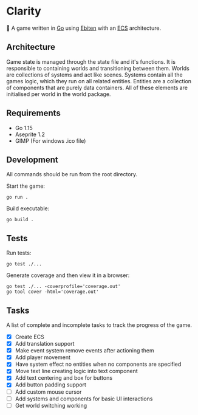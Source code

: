 # Clarity

🍤 A game written in [Go](https://golang.org) using [Ebiten](https://ebiten.org) with an [ECS](https://en.wikipedia.org/wiki/Entity_component_system) architecture.

## Architecture

Game state is managed through the state file and it's functions. It is responsible to containing worlds and transitioning between them. Worlds are collections of systems and act like scenes. Systems contain all the games logic, which they run on all related entities. Entities are a collection of components that are purely data containers. All of these elements are initialised per world in the world package.

## Requirements

- Go 1.15
- Aseprite 1.2
- GIMP (For windows .ico file)

## Development

All commands should be run from the root directory.

Start the game:
```
go run .
```

Build executable:
```
go build .
```

## Tests

Run tests:
```
go test ./...
```

Generate coverage and then view it in a browser:
```
go test ./... -coverprofile='coverage.out'
go tool cover -html='coverage.out'
```

## Tasks

A list of complete and incomplete tasks to track the progress of the game.

- [x] Create ECS
- [x] Add translation support
- [x] Make event system remove events after actioning them
- [x] Add player movement
- [x] Have system effect no entities when no components are specified
- [x] Move text line creating logic into text component
- [x] Add text centering and box for buttons
- [x] Add button padding support
- [ ] Add custom mouse cursor
- [ ] Add systems and components for basic UI interactions
- [ ] Get world switching working